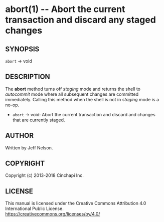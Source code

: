 abort(1) -- Abort the current transaction and discard any staged changes
========================================================================

## SYNOPSIS

`abort` -> void<br />

## DESCRIPTION
The **abort** method turns off *staging* mode and returns the shell to
*autocommit* mode where all subsequent changes are committed immediately. Calling this method when the shell is not in *staging* mode is a no-op.

  * `abort` -> void:
    Abort the current transaction and discard and changes that are currently staged.

## AUTHOR
Written by Jeff Nelson.

## COPYRIGHT
Copyright (c) 2013-2018 Cinchapi Inc.

## LICENSE
This manual is licensed under the Creative Commons Attribution 4.0 International Public License. <br />
https://creativecommons.org/licenses/by/4.0/
